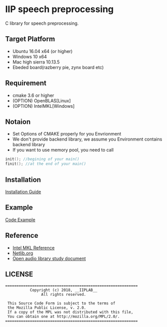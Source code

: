 # IIP speech preprocessing

C library for speech preprocessing.

## Target Platform
* Ubuntu 16.04 x64 (or higher)
* Windows 10 x64
* Mac high sierra 10.13.5
* Ebeded board(razberry pie, zynx board etc)

## Requirement
* cmake 3.6 or higher  
* (OPTION) OpenBLAS[Linux]  
* (OPTION) IntelMKL[Windows]  

## Notaion
* Set Options of CMAKE properly for you Envrionment
* We don't provide backend library, we assume you Environment contains backend library
* If you want to use memory pool, you need to call 
```C
init(); //begining of your main()
finit(); //at the end of your main()
```

## Installation
[Installation Guide](https://github.com/gogyzzz/iip_sph_pp/wiki/Install_Guide)

## Example
[Code Example](https://github.com/gogyzzz/iip_sph_pp/wiki/Examples)

## Reference
* [Intel MKL Reference](https://software.intel.com/en-us/mkl-developer-reference-c-overview)
* [Netlib.org](http://www.netlib.org/)
* [Open audio library study document](https://github.com/kooBH/OpenAudioLibraryStudy)

## LICENSE
```
===========================================================
           Copyright (c) 2018, __IIPLAB__
                All rights reserved.

 This Source Code Form is subject to the terms of
 the Mozilla Public License, v. 2.0. 
 If a copy of the MPL was not distributed with this file,
 You can obtain one at http://mozilla.org/MPL/2.0/.
===========================================================
```

